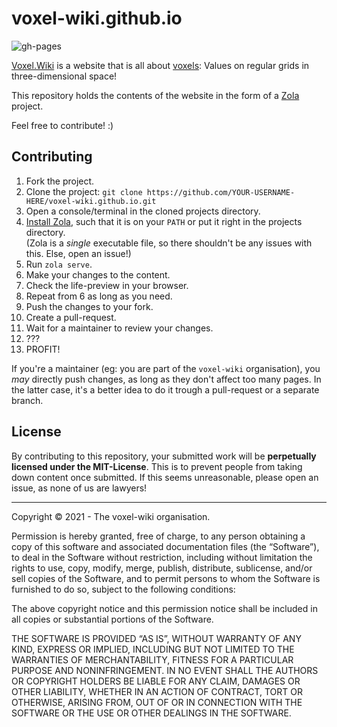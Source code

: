 # voxel-wiki.github.io

![gh-pages](https://github.com/voxel-wiki/voxel-wiki.github.io/actions/workflows/gh-pages.yml/badge.svg)

[Voxel.Wiki](https://voxel.wiki/) is a website that is all about [voxels](https://en.wikipedia.org/wiki/Voxel): Values on regular grids in three-dimensional space!

This repository holds the contents of the website in the form of a [Zola](https://www.getzola.org/) project.

Feel free to contribute! :)

## Contributing

1. Fork the project.
1. Clone the project: `git clone https://github.com/YOUR-USERNAME-HERE/voxel-wiki.github.io.git`
1. Open a console/terminal in the cloned projects directory.
1. [Install Zola](https://www.getzola.org/documentation/getting-started/installation/), such that it is on your `PATH` or put it right in the projects directory.  
   (Zola is a *single* executable file, so there shouldn't be any issues with this. Else, open an issue!)
1. Run `zola serve`.
1. Make your changes to the content.
1. Check the life-preview in your browser.
1. Repeat from 6 as long as you need.
1. Push the changes to your fork.
1. Create a pull-request.
1. Wait for a maintainer to review your changes.
1. ???
1. PROFIT!

If you're a maintainer (eg: you are part of the `voxel-wiki` organisation), you *may* directly push changes, as long as they don't affect too many pages. In the latter case, it's a better idea to do it trough a pull-request or a separate branch.

## License

By contributing to this repository, your submitted work will be **perpetually licensed under the MIT-License**. This is to prevent people from taking down content once submitted. If this seems unreasonable, please open an issue, as none of us are lawyers!

---

Copyright © 2021 - The voxel-wiki organisation.

Permission is hereby granted, free of charge, to any person obtaining a copy of this software and associated documentation files (the “Software”), to deal in the Software without restriction, including without limitation the rights to use, copy, modify, merge, publish, distribute, sublicense, and/or sell copies of the Software, and to permit persons to whom the Software is furnished to do so, subject to the following conditions:

The above copyright notice and this permission notice shall be included in all copies or substantial portions of the Software.

THE SOFTWARE IS PROVIDED “AS IS”, WITHOUT WARRANTY OF ANY KIND, EXPRESS OR IMPLIED, INCLUDING BUT NOT LIMITED TO THE WARRANTIES OF MERCHANTABILITY, FITNESS FOR A PARTICULAR PURPOSE AND NONINFRINGEMENT. IN NO EVENT SHALL THE AUTHORS OR COPYRIGHT HOLDERS BE LIABLE FOR ANY CLAIM, DAMAGES OR OTHER LIABILITY, WHETHER IN AN ACTION OF CONTRACT, TORT OR OTHERWISE, ARISING FROM, OUT OF OR IN CONNECTION WITH THE SOFTWARE OR THE USE OR OTHER DEALINGS IN THE SOFTWARE.